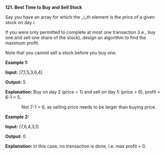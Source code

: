 **121. Best Time to Buy and Sell Stock**

Say you have an array for which the _i_th element is the price of a given stock on day _i_.

If you were only permitted to complete at most one transaction (i.e., buy one and sell one share of the stock), design an algorithm to find the maximum profit.

Note that you cannot sell a stock before you buy one.

**Example 1:**

**Input:** [7,1,5,3,6,4]

**Output:** 5

**Explanation:** Buy on day 2 (price = 1) and sell on day 5 (price = 6), profit = 6-1 = 5.

             Not 7-1 = 6, as selling price needs to be larger than buying price.

**Example 2:**

**Input:** [7,6,4,3,1]

**Output:** 0

**Explanation:** In this case, no transaction is done, i.e. max profit = 0.
